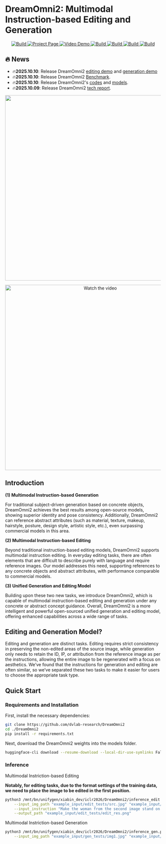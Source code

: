 # DreamOmni2: Multimodal Instruction-based Editing and Generation

<p align="center">
    <a href="https://arxiv.org/html/2510.06679v1">
            <img alt="Build" src="https://img.shields.io/badge/arXiv%20paper-2510.06679v1-b31b1b.svg">
    </a>
    <a href="https://pbihao.github.io/projects/DreamOmni2/index.html">
        <img alt="Project Page" src="https://img.shields.io/badge/Project-Page-blue">
    </a>
    <a href="https://www.youtube.com/watch?v=8xpoiRK57uU">
        <img alt="Video Demo" src="https://img.shields.io/badge/Video-Demo-red">
    </a>
    <a href="https://huggingface.co/datasets/xiabs/DreamOmni2Bench">
        <img alt="Build" src="https://img.shields.io/badge/DreamOmni2-Benchmark-green">
    </a>
    <a href="https://huggingface.co/xiabs/DreamOmni2">
        <img alt="Build" src="https://img.shields.io/badge/🤗-HF%20Model-yellow">
    </a>    
    <a href="https://huggingface.co/spaces/wcy1122/DreamOmni2-Edit">
        <img alt="Build" src="https://img.shields.io/badge/🤗-HF%20Editing%20Demo-yellow">
    </a>
    <a href="https://huggingface.co/spaces/wcy1122/DreamOmni2-Gen">
        <img alt="Build" src="https://img.shields.io/badge/🤗-HF%20Generation%20Demo-yellow">
    </a>
</p>

## 🔥 News
- 🔥**2025.10.10**: Release DreamOmni2 [editing demo](https://huggingface.co/spaces/wcy1122/DreamOmni2-Edit) and [generation demo](https://huggingface.co/spaces/wcy1122/DreamOmni2-Gen)
- 🔥**2025.10.10**: Release DreamOmni2 [Benchmark](https://huggingface.co/datasets/xiabs/DreamOmni2Bench).
- 🔥**2025.10.10**: Release DreamOmni2's [codes](https://github.com/dvlab-research/DreamOmni2) and [models](https://huggingface.co/xiabs/DreamOmni2).
- 🔥**2025.10.09**: Release DreamOmni2 [tech report](https://arxiv.org/html/2510.06679v1).


<p align="center">
  <img width="600" src="imgs/gallery.png">
</p>


<div align="center">
  <a href="https://cloud.video.taobao.com/vod/HxWB8i8sYkh0DdfvfByoMHqRtezNMCpWJdjzWTOCqdY.mp4">
    <img src="imgs/cover.png" alt="Watch the video" style="width: 600px;">
  </a>
</div>


## Introduction

**(1) Multimodal Instruction-based Generation**

For traditional subject-driven generation based on concrete objects, DreamOmni2 achieves the best results among open-source models, showing superior identity and pose consistency. Additionally, DreamOmni2 can reference abstract attributes (such as material, texture, makeup, hairstyle, posture, design style, artistic style, etc.), even surpassing commercial models in this area.

**(2) Multimodal Instruction-based Editing**

Beyond traditional instruction-based editing models, DreamOmni2 supports multimodal instruction editing. In everyday editing tasks, there are often elements that are difficult to describe purely with language and require reference images. Our model addresses this need, supporting references to any concrete objects and abstract attributes, with performance comparable to commercial models.

**(3) Unified Generation and Editing Model**

Building upon these two new tasks, we introduce DreamOmni2, which is capable of multimodal instruction-based editing and generation under any concrete or abstract concept guidance. Overall, DreamOmni2 is a more intelligent and powerful open-sourced unified generation and editing model, offering enhanced capabilities across a wide range of tasks.

## Editing and Generation Model?
Editing and generation are distinct tasks. Editing requires strict consistency in preserving the non-edited areas of the source image, while generation only needs to retain the ID, IP, or attribution from the reference image as per the instructions, allowing the entire image to be regenerated with a focus on aesthetics. We’ve found that the instructions for generation and editing are often similar, so we’ve separated these two tasks to make it easier for users to choose the appropriate task type.

## Quick Start

### Requirements and Installation

First, install the necessary dependencies:
```bash
git clone https://github.com/dvlab-research/DreamOmni2
cd ./DreamOmni2
pip install -r requirements.txt
```

Next, download the DreamOmni2 weights into the models folder.

```bash
huggingface-cli download --resume-download --local-dir-use-symlinks False xiabs/DreamOmni2 --local-dir ./models
```

### Inference

Multimodal Instriction-based Editing

**Notably, for editing tasks, due to the format settings of the training data, we need to place the image to be edited in the first position.**

```bash
python3 /mnt/bn/unifygen/xiabin_dev/iclr2026/DreamOmni2/inference_edit.py \
    --input_img_path "example_input/edit_tests/src.jpg" "example_input/edit_tests/ref.jpg" \
    --input_instruction "Make the woman from the second image stand on the road in the first image." \
    --output_path "example_input/edit_tests/edit_res.png"
```

Multimodal Instriction-based Generation
```bash
python3 /mnt/bn/unifygen/xiabin_dev/iclr2026/DreamOmni2/inference_gen.py \
    --input_img_path "example_input/gen_tests/img1.jpg" "example_input/gen_tests/